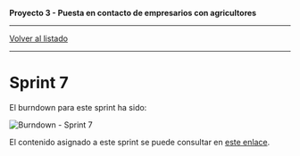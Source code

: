 __Proyecto 3 - Puesta en contacto de empresarios con agricultores__

---

[Volver al listado](scrum.md)

---

# Sprint 7

El burndown para este sprint ha sido:

![Burndown - Sprint 7](../assets/burndown/sprint7.png)

El contenido asignado a este sprint se puede consultar en [este enlace](https://github.com/IW2021Grupo8/iw-g8/milestone/7?closed=1).

